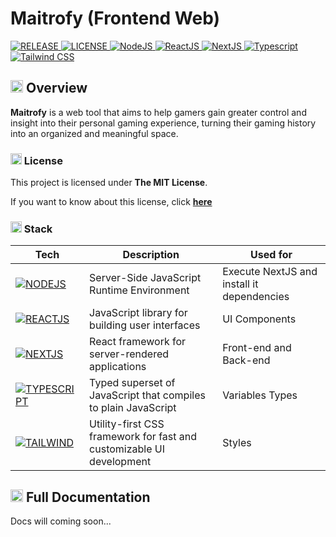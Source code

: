 # Maitrofy (Frontend Web)

<section>
  <!-- REPO INFORMATION -->
  <a href="https://github.com/sh4dow18/miteve">
    <img src="https://img.shields.io/badge/0.10.0-00AA00?style=for-the-badge&logo=github&labelColor=gray" alt="RELEASE" />
  </a>
  <a href="https://github.com/sh4dow18/mateory/blob/main/LICENSE">
    <img src="https://img.shields.io/badge/MIT%20LICENSE-0066AA?style=for-the-badge&labelColor=gray" alt="LICENSE" />
  </a>
  <!-- TECNOLOGIES -->
  <a href="https://nodejs.org/">
    <img src="https://img.shields.io/badge/NodeJS-3F873F?style=for-the-badge&logo=node.js&logoColor=white&labelColor=gray" alt="NodeJS" />
  </a>
  <a href="https://react.dev">
    <img src="https://img.shields.io/badge/React-14809A?style=for-the-badge&logo=react&logoColor=white&labelColor=gray" alt="ReactJS" />
  </a>
  <a href="https://nextjs.org">
    <img src="https://img.shields.io/badge/NextJS-0A0A0A?style=for-the-badge&logo=next.js&logoColor=white&labelColor=gray" alt="NextJS" />
  </a>
  <a href="https://www.typescriptlang.org">
    <img src="https://img.shields.io/badge/Typescript-3178C6?style=for-the-badge&logo=typescript&logoColor=white&labelColor=gray" alt="Typescript" />
  </a>
  <a href="https://tailwindcss.com">
    <img src="https://img.shields.io/badge/Tailwind%20CSS-06B6D4?style=for-the-badge&logo=tailwind-css&logoColor=white&labelColor=gray" alt="Tailwind CSS" />
  </a>
</section>

## <img src="https://emojiapi.dev/api/v1/eyes/32.jpg" alt="OVERVIEW" height="20"/> Overview

**Maitrofy** is a web tool that aims to help gamers gain greater control and insight into their personal gaming experience, turning their gaming history into an organized and meaningful space.

### <img src="https://emojiapi.dev/api/v1/key/32.jpg" alt="LICENSE" height="18"/> License

This project is licensed under **The MIT License**.

If you want to know about this license, click
**[here](https://opensource.org/license/mit)**

### <img src="https://emojiapi.dev/api/v1/hammer_and_wrench/32.jpg" alt="STACK" height="18"/> Stack

[NODE_IMAGE]: https://img.shields.io/badge/NodeJS-3F873F?style=for-the-badge&logo=node.js&logoColor=white&labelColor=gray
[NODE_URL]: https://nodejs.org/
[REACT_IMAGE]: https://img.shields.io/badge/React-14809A?style=for-the-badge&logo=react&logoColor=white&labelColor=gray
[REACT_URL]: https://react.dev
[NEXTJS_IMAGE]: https://img.shields.io/badge/NextJS-0A0A0A?style=for-the-badge&logo=next.js&logoColor=white&labelColor=gray
[NEXTJS_URL]: https://nextjs.org
[TYPESCRIPT_IMAGE]: https://img.shields.io/badge/Typescript-3178C6?style=for-the-badge&logo=typescript&logoColor=white&labelColor=gray
[TYPESCRIPT_URL]: https://www.typescriptlang.org
[TAILWIND_IMAGE]: https://img.shields.io/badge/Tailwind%20CSS-06B6D4?style=for-the-badge&logo=tailwind-css&logoColor=white&labelColor=gray
[TAILWIND_URL]: https://tailwindcss.com

| Tech                                              | Description                                                          | Used for                                   |
| ------------------------------------------------- | -------------------------------------------------------------------- | ------------------------------------------ |
| [![NODEJS][NODE_IMAGE]][NODE_URL]                 | Server-Side JavaScript Runtime Environment                           | Execute NextJS and install it dependencies |
| [![REACTJS][REACT_IMAGE]][REACT_URL]              | JavaScript library for building user interfaces                      | UI Components                              |
| [![NEXTJS][NEXTJS_IMAGE]][NEXTJS_URL]             | React framework for server-rendered applications                     | Front-end and Back-end                     |
| [![TYPESCRIPT][TYPESCRIPT_IMAGE]][TYPESCRIPT_URL] | Typed superset of JavaScript that compiles to plain JavaScript       | Variables Types                            |
| [![TAILWIND][TAILWIND_IMAGE]][TAILWIND_URL]       | Utility-first CSS framework for fast and customizable UI development | Styles                                     |

## <img src="https://emojiapi.dev/api/v1/rocket/32.jpg" alt="STARTED" height="20"/> Full Documentation

Docs will coming soon...
